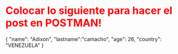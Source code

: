 
# Colocar lo siguiente para hacer el post en POSTMAN!

<style>
h1 {
  color: red;
}
</style>


{
    "name": "Adixon",
    "lastname":"camacho",
    "age": 26,
    "country": "VENEZUELA"
}